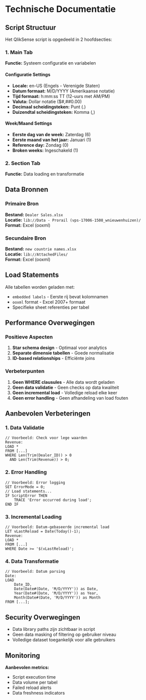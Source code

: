 # Technische Documentatie

## Script Structuur

Het QlikSense script is opgedeeld in 2 hoofdsecties:

### 1. Main Tab
**Functie:** Systeem configuratie en variabelen

#### Configuratie Settings
- **Locale:** en-US (Engels - Verenigde Staten)
- **Datum formaat:** M/D/YYYY (Amerikaanse notatie)
- **Tijd formaat:** h:mm:ss TT (12-uurs met AM/PM)
- **Valuta:** Dollar notatie ($#,##0.00)
- **Decimaal scheidingsteken:** Punt (.)
- **Duizendtal scheidingsteken:** Komma (,)

#### Week/Maand Settings
- **Eerste dag van de week:** Zaterdag (6)
- **Eerste maand van het jaar:** Januari (1)
- **Reference day:** Zondag (0)
- **Broken weeks:** Ingeschakeld (1)

### 2. Section Tab
**Functie:** Data loading en transformatie

## Data Bronnen

### Primaire Bron
**Bestand:** `Dealer Sales.xlsx`  
**Locatie:** `lib://Data - Prorail (vps-17006-1508_wnieuwenhuizen)/`  
**Format:** Excel (ooxml)

### Secundaire Bron
**Bestand:** `new countrie names.xlsx`  
**Locatie:** `lib://AttachedFiles/`  
**Format:** Excel (ooxml)

## Load Statements

Alle tabellen worden geladen met:
- `embedded labels` - Eerste rij bevat kolomnamen
- `ooxml` format - Excel 2007+ formaat
- Specifieke sheet referenties per tabel

## Performance Overwegingen

### Positieve Aspecten
1. **Star schema design** - Optimaal voor analytics
2. **Separate dimensie tabellen** - Goede normalisatie
3. **ID-based relationships** - Efficiënte joins

### Verbeterpunten
1. **Geen WHERE clausules** - Alle data wordt geladen
2. **Geen data validatie** - Geen checks op data kwaliteit
3. **Geen incremental load** - Volledige reload elke keer
4. **Geen error handling** - Geen afhandeling van load fouten

## Aanbevolen Verbeteringen

### 1. Data Validatie
```qlik
// Voorbeeld: Check voor lege waarden
Revenue:
LOAD *
FROM [...]
WHERE Len(Trim(Dealer_ID)) > 0 
  AND Len(Trim(Revenue)) > 0;
```

### 2. Error Handling
```qlik
// Voorbeeld: Error logging
SET ErrorMode = 0;
// Load statements...
IF ScriptError THEN
    TRACE 'Error occurred during load';
END IF
```

### 3. Incremental Loading
```qlik
// Voorbeeld: Datum-gebaseerde incremental load
LET vLastReload = Date(Today()-1);
Revenue:
LOAD *
FROM [...]
WHERE Date >= '$(vLastReload)';
```

### 4. Data Transformatie
```qlik
// Voorbeeld: Datum parsing
Date:
LOAD
    Date_ID,
    Date(Date#(Date, 'M/D/YYYY')) as Date,
    Year(Date#(Date, 'M/D/YYYY')) as Year,
    Month(Date#(Date, 'M/D/YYYY')) as Month
FROM [...];
```

## Security Overwegingen

- Data library paths zijn zichtbaar in script
- Geen data masking of filtering op gebruiker niveau
- Volledige dataset toegankelijk voor alle gebruikers

## Monitoring

**Aanbevolen metrics:**
- Script execution time
- Data volume per tabel
- Failed reload alerts
- Data freshness indicators